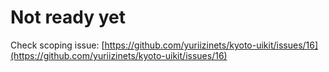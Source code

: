 
# Not ready yet

Check scoping issue: [https://github.com/yuriizinets/kyoto-uikit/issues/16](https://github.com/yuriizinets/kyoto-uikit/issues/16)
